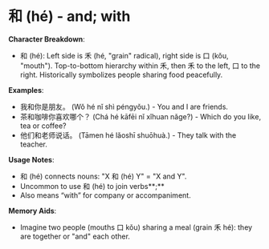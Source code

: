 # **和 (hé) - and; with**

**Character Breakdown**:  
- 和 (hé): Left side is 禾 (hé, "grain" radical), right side is 口 (kǒu, "mouth"). Top-to-bottom hierarchy within 禾, then 禾 to the left, 口 to the right. Historically symbolizes people sharing food peacefully.

**Examples**:  
- 我和你是朋友。 (Wǒ hé nǐ shì péngyǒu.) - You and I are friends.  
- 茶和咖啡你喜欢哪个？ (Chá hé kāfēi nǐ xǐhuan nǎge?) - Which do you like, tea or coffee?  
- 他们和老师说话。 (Tāmen hé lǎoshī shuōhuà.) - They talk with the teacher.

**Usage Notes**:  
- 和 (hé) connects nouns: "X 和 (hé) Y" = "X and Y".  
- Uncommon to use 和 (hé) to join verbs**;**  
- Also means “with” for company or accompaniment.

**Memory Aids**:  
- Imagine two people (mouths 口 kǒu) sharing a meal (grain 禾 hé): they are together or "and" each other.